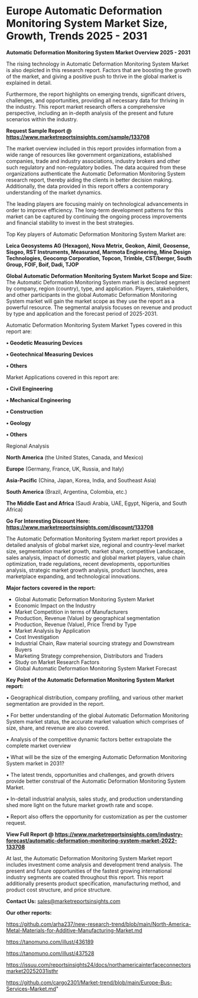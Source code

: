  # Europe Automatic Deformation Monitoring System Market Size, Growth, Trends 2025 - 2031

<Strong> Automatic Deformation Monitoring System Market Overview 2025 - 2031</strong>

The rising technology in Automatic Deformation Monitoring System Market is also depicted in this research report. Factors that are boosting the growth of the market, and giving a positive push to thrive in the global market is explained in detail.

Furthermore, the report highlights on emerging trends, significant drivers, challenges, and opportunities, providing all necessary data for thriving in the industry. This report market research offers a comprehensive perspective, including an in-depth analysis of the present and future scenarios within the industry.

<strong>Request Sample Report @ <a href=https://www.marketreportsinsights.com/sample/133708>https://www.marketreportsinsights.com/sample/133708</a></strong>

The market overview included in this report provides information from a wide range of resources like government organizations, established companies, trade and industry associations, industry brokers and other such regulatory and non-regulatory bodies. The data acquired from these organizations authenticate the Automatic Deformation Monitoring System research report, thereby aiding the clients in better decision making. Additionally, the data provided in this report offers a contemporary understanding of the market dynamics.

The leading players are focusing mainly on technological advancements in order to improve efficiency. The long-term development patterns for this market can be captured by continuing the ongoing process improvements and financial stability to invest in the best strategies.

Top Key players of Automatic Deformation Monitoring System Market are:

<strong>Leica Geosystems AG (Hexagon), Nova Metrix, Geokon, Aimil, Geosense, Sisgeo, RST Instruments, Measurand, Marmota Engineering, Mine Design Technologies, Geocomp Corporation, Topcon, Trimble, CST/berger, South Group, FOIF, Boif, Dadi, TJOP</strong>

<strong><b>Global Automatic Deformation Monitoring System Market Scope and Size:</b></strong>
The Automatic Deformation Monitoring System market is declared segment by company, region (country), type, and application. Players, stakeholders, and other participants in the global Automatic Deformation Monitoring System market will gain the market scope as they use the report as a powerful resource. The segmental analysis focuses on revenue and product by type and application and the forecast period of 2025-2031.

Automatic Deformation Monitoring System Market Types covered in this report are:

<strong>• Geodetic Measuring Devices

• Geotechnical Measuring Devices

• Others</strong>

Market Applications covered in this report are:

<strong>• Civil Engineering

• Mechanical Engineering

• Construction

• Geology

• Others</strong> 

Regional Analysis

<strong>North America</strong> (the United States, Canada, and Mexico)

<strong>Europe</strong> (Germany, France, UK, Russia, and Italy)

<strong>Asia-Pacific</strong> (China, Japan, Korea, India, and Southeast Asia)

<strong>South America</strong> (Brazil, Argentina, Colombia, etc.)

<strong>The Middle East and Africa</strong> (Saudi Arabia, UAE, Egypt, Nigeria, and South Africa)

<strong>Go For Interesting Discount Here: <a href=https://www.marketreportsinsights.com/discount/133708>https://www.marketreportsinsights.com/discount/133708</a></strong>

The Automatic Deformation Monitoring System market report provides a detailed analysis of global market size, regional and country-level market size, segmentation market growth, market share, competitive Landscape, sales analysis, impact of domestic and global market players, value chain optimization, trade regulations, recent developments, opportunities analysis, strategic market growth analysis, product launches, area marketplace expanding, and technological innovations.

<strong><b>Major factors covered in the report:</b></strong>
<ul>
  <li>Global Automatic Deformation Monitoring System Market </li>
  <li>Economic Impact on the Industry</li>
  <li>Market Competition in terms of Manufacturers</li>
  <li>Production, Revenue (Value) by geographical segmentation</li>
  <li>Production, Revenue (Value), Price Trend by Type</li>
  <li>Market Analysis by Application</li>
  <li>Cost Investigation</li>
  <li>Industrial Chain, Raw material sourcing strategy and Downstream Buyers</li>
  <li>Marketing Strategy comprehension, Distributors and Traders</li>
  <li>Study on Market Research Factors</li>
  <li>Global Automatic Deformation Monitoring System Market Forecast</li>
</ul>

<strong><b>Key Point of the Automatic Deformation Monitoring System Market report:</b></strong>

• Geographical distribution, company profiling, and various other market segmentation are provided in the report.

• For better understanding of the global Automatic Deformation Monitoring System market status, the accurate market valuation which comprises of size, share, and revenue are also covered.

• Analysis of the competitive dynamic factors better extrapolate the complete market overview

• What will be the size of the emerging Automatic Deformation Monitoring System market in 2031?

• The latest trends, opportunities and challenges, and growth drivers provide better construal of the Automatic Deformation Monitoring System Market.

• In-detail industrial analysis, sales study, and production understanding shed more light on the future market growth rate and scope.

• Report also offers the opportunity for customization as per the customer request.

<strong><b>View Full Report @ <a href=https://www.marketreportsinsights.com/industry-forecast/automatic-deformation-monitoring-system-market-2022-133708>https://www.marketreportsinsights.com/industry-forecast/automatic-deformation-monitoring-system-market-2022-133708</a></b></strong>


At last, the Automatic Deformation Monitoring System Market report includes investment come analysis and development trend analysis. The present and future opportunities of the fastest growing international industry segments are coated throughout this report. This report additionally presents product specification, manufacturing method, and product cost structure, and price structure.

<strong>Contact Us:</strong>
sales@marketreportsinsights.com

<strong>Our other reports:</strong>

<a href=https://github.com/arha237/new-research-trend/blob/main/North-America-Metal-Materials-for-Additive-Manufacturing-Market.md>https://github.com/arha237/new-research-trend/blob/main/North-America-Metal-Materials-for-Additive-Manufacturing-Market.md</a>

<a href=https://tanomuno.com/illust/436189>https://tanomuno.com/illust/436189</a>

<a href=https://tanomuno.com/illust/437528>https://tanomuno.com/illust/437528</a>

<a href=https://issuu.com/reportsinsights24/docs/northamericainterfaceconnectorsmarket20252031isthr>https://issuu.com/reportsinsights24/docs/northamericainterfaceconnectorsmarket20252031isthr</a>

<a href=https://github.com/cargo2301/Market-trend/blob/main/Europe-Bus-Services-Market.md>https://github.com/cargo2301/Market-trend/blob/main/Europe-Bus-Services-Market.md</a>"
